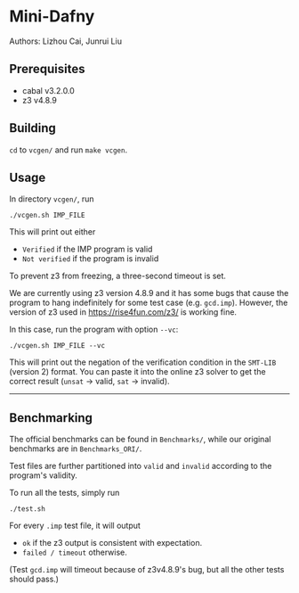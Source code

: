 Mini-Dafny  
===  
Authors: Lizhou Cai, Junrui Liu  

## Prerequisites
* cabal v3.2.0.0
* z3 v4.8.9

## Building
`cd` to `vcgen/` and run `make vcgen`.

## Usage

In directory `vcgen/`, run

    ./vcgen.sh IMP_FILE

This will print out either 
* `Verified` if the IMP program is valid 
* `Not verified` if the program is invalid

To prevent z3 from freezing, a three-second timeout is set.

We are currently using z3 version 4.8.9 and it has some bugs that cause the program to hang indefinitely for some test case (e.g. `gcd.imp`).
However, the version of z3 used in <https://rise4fun.com/z3/> is working fine.

In this case, run the program with option `--vc`:

    ./vcgen.sh IMP_FILE --vc

This will print out the negation of the verification condition in the `SMT-LIB` (version 2) format. You can paste it into the online z3 solver to get the correct result (`unsat` -> valid, `sat` -> invalid).


---
## Benchmarking
The official benchmarks can be found in `Benchmarks/`, while our original benchmarks are in `Benchmarks_ORI/`.

Test files are further partitioned into `valid` and `invalid` according to the program's validity.

To run all the tests, simply run

    ./test.sh

For every `.imp` test file, it will output
* `ok` if the z3 output is consistent with expectation.
* `failed / timeout` otherwise.

(Test `gcd.imp` will timeout because of z3v4.8.9's bug, but all the other tests should pass.)